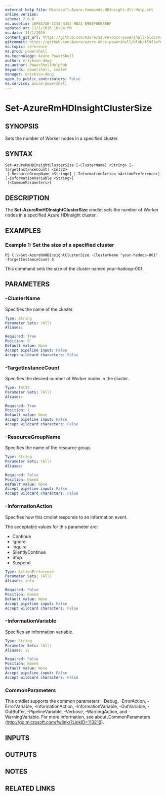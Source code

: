 ```yaml
---
external help file: Microsoft.Azure.Commands.HDInsight.dll-Help.xml
online version: 
schema: 2.0.0
ms.assetid: 16F6A7AE-1C34-4453-9DA1-B900F0EB8EBF
updated_at: 11/1/2016 10:24 PM
ms.date: 11/1/2016
content_git_url: https://github.com/Azure/azure-docs-powershell/blob/master/azureps-cmdlets-docs/ResourceManager/AzureRM.HDInsight/v1.1.4/Set-AzureRmHDInsightClusterSize.md
gitcommit: https://github.com/Azure/azure-docs-powershell/blob/f59f3ef60bc592383812213e69fd77ba950759ed/azureps-cmdlets-docs/ResourceManager/AzureRM.HDInsight/v1.1.4/Set-AzureRmHDInsightClusterSize.md
ms.topic: reference
ms.prod: powershell
ms.technology: Azure PowerShell
author: erickson-doug
ms.author: PowerShellHelpPub
keywords: powershell, cmdlet
manager: erickson-doug
open_to_public_contributors: False
ms.service: azure-powershell
---
```


# Set-AzureRmHDInsightClusterSize

## SYNOPSIS
Sets the number of Worker nodes in a specified cluster.

## SYNTAX

```
Set-AzureRmHDInsightClusterSize [-ClusterName] <String> [-TargetInstanceCount] <Int32>
 [-ResourceGroupName <String>] [-InformationAction <ActionPreference>] [-InformationVariable <String>]
 [<CommonParameters>]
```

## DESCRIPTION
The **Set-AzureRmHDInsightClusterSize** cmdlet sets the number of Worker nodes in a specified Azure HDInsight cluster.

## EXAMPLES

### Example 1: Set the size of a specified cluster
```
PS C:\>Set-AzureRmHDInsightClusterSize -ClusterName "your-hadoop-001" -TargetInstanceCount 6
```

This command sets the size of the cluster named your-hadoop-001.

## PARAMETERS

### -ClusterName
Specifies the name of the cluster.

```yaml
Type: String
Parameter Sets: (All)
Aliases: 

Required: True
Position: 0
Default value: None
Accept pipeline input: False
Accept wildcard characters: False
```

### -TargetInstanceCount
Specifies the desired number of Worker nodes in the cluster.

```yaml
Type: Int32
Parameter Sets: (All)
Aliases: 

Required: True
Position: 1
Default value: None
Accept pipeline input: False
Accept wildcard characters: False
```

### -ResourceGroupName
Specifies the name of the resource group.

```yaml
Type: String
Parameter Sets: (All)
Aliases: 

Required: False
Position: Named
Default value: None
Accept pipeline input: False
Accept wildcard characters: False
```

### -InformationAction
Specifies how this cmdlet responds to an information event.

The acceptable values for this parameter are:

- Continue
- Ignore
- Inquire
- SilentlyContinue
- Stop
- Suspend

```yaml
Type: ActionPreference
Parameter Sets: (All)
Aliases: infa

Required: False
Position: Named
Default value: None
Accept pipeline input: False
Accept wildcard characters: False
```

### -InformationVariable
Specifies an information variable.

```yaml
Type: String
Parameter Sets: (All)
Aliases: iv

Required: False
Position: Named
Default value: None
Accept pipeline input: False
Accept wildcard characters: False
```

### CommonParameters
This cmdlet supports the common parameters: -Debug, -ErrorAction, -ErrorVariable, -InformationAction, -InformationVariable, -OutVariable, -OutBuffer, -PipelineVariable, -Verbose, -WarningAction, and -WarningVariable. For more information, see about_CommonParameters (http://go.microsoft.com/fwlink/?LinkID=113216).

## INPUTS

## OUTPUTS

## NOTES

## RELATED LINKS



